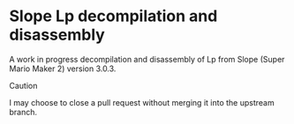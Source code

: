 # Slope Lp decompilation and disassembly
A work in progress decompilation and disassembly of Lp from Slope (Super Mario Maker 2) version 3.0.3.

> [!CAUTION]
> I may choose to close a pull request without merging it into the upstream branch.

